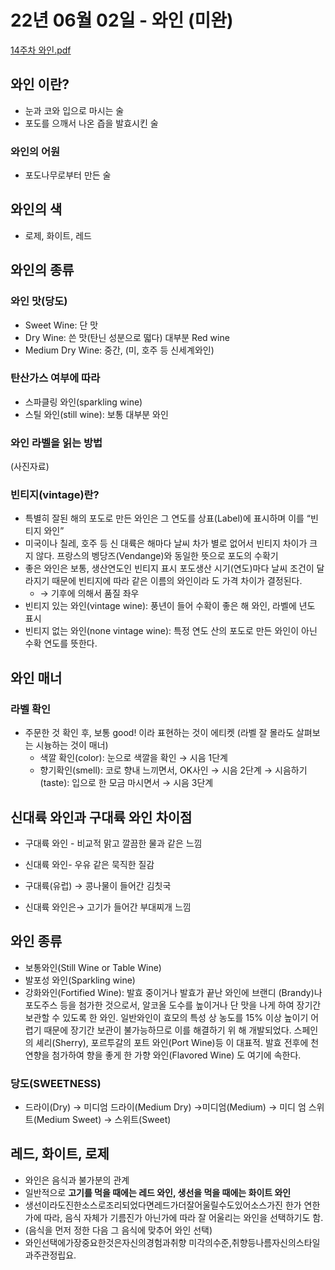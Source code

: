 # 22년 06월 02일 - 와인 (미완)

[14주차 와인.pdf](14%EC%A3%BC%EC%B0%A8_%EC%99%80%EC%9D%B8.pdf)

## 와인 이란?

- 눈과 코와 입으로 마시는 술
- 포도를 으깨서 나온 즙을 발효시킨 술

### 와인의 어원

- 포도나무로부터 만든 술

## 와인의 색

- 로제, 화이트, 레드

## 와인의 종류

### 와인 맛(당도)

- Sweet Wine: 단 맛
- Dry Wine: 쓴 맛(탄닌 성분으로 떫다)
대부분 Red wine
- Medium Dry Wine: 중간, (미, 호주 등 신세계와인)

### 탄산가스 여부에 따라

- 스파클링 와인(sparkling wine)
- 스틸 와인(still wine): 보통 대부분 와인

### 와인 라벨을 읽는 방법

(사진자료)

### 빈티지(vintage)란?

- 특별히 잘된 해의 포도로 만든 와인은 그 연도를 상표(Label)에 표시하며 이를 “빈티지 와인”
- 미국이나 칠레, 호주 등 신 대륙은 해마다 날씨 차가 별로 없어서 빈티지 차이가 크지 않다. 프랑스의 벵당즈(Vendange)와 동일한 뜻으로 포도의 수확기
- 좋은 와인은 보통, 생산연도인 빈티지 표시
포도생산 시기(연도)마다 날씨 조건이 달라지기 때문에 빈티지에 따라 같은 이름의 와인이라 도 가격 차이가 결정된다.
    - → 기후에 의해서 품질 좌우
- 빈티지 있는 와인(vintage wine): 풍년이 들어 수확이 좋은 해 와인, 라벨에 년도 표시
- 빈티지 없는 와인(none vintage wine): 특정 연도 산의 포도로 만든 와인이 아닌 수확 연도를 뜻한다.

## 와인 매너

### 라벨 확인

- 주문한 것 확인 후, 보통 good! 이라 표현하는 것이 에티켓 (라벨 잘 몰라도 살펴보는 시늉하는 것이 매너)
    - 색깔 확인(color): 눈으로 색깔을 확인 → 시음 1단계
    - 향기확인(smell): 코로 향내 느끼면서, OK사인 → 시음 2단계 → 시음하기(taste): 입으로 한 모금 마시면서 → 시음 3단계

## 신대륙 와인과 구대륙 와인 차이점

- 구대륙 와인 - 비교적 맑고 깔끔한 물과 같은 느낌
- 신대륙 와인- 우유 같은 묵직한 질감

- 구대륙(유럽) → 콩나물이 들어간 김칫국
- 신대륙 와인은→ 고기가 들어간 부대찌개 느낌

## 와인 종류

- 보통와인(Still Wine or Table Wine)
- 발포성 와인(Sparkling wine)
- 강화와인(Fortified Wine): 발효 중이거나 발효가 끝난 와인에 브랜디 (Brandy)나 포도주스 등을 첨가한 것으로서, 알코올 도수를 높이거나 단 맛을 나게 하여 장기간 보관할 수 있도록 한 와인. 일반와인이 효모의 특성 상 농도를 15% 이상 높이기 어렵기 때문에 장기간 보관이 불가능하므로 이를 해결하기 위 해 개발되었다. 스페인의 셰리(Sherry), 포르투갈의 포트 와인(Port Wine)등 이 대표적. 발효 전후에 천연향을 첨가하여 향을 좋게 한 가향 와인(Flavored Wine) 도 여기에 속한다.

### 당도(SWEETNESS)

- 드라이(Dry) → 미디엄 드라이(Medium Dry) →미디엄(Medium) → 미디 엄 스위트(Medium Sweet) → 스위트(Sweet)

## 레드, 화이트, 로제

- 와인은 음식과 불가분의 관계
- 일반적으로 **고기를 먹을 때에는 레드 와인, 생선을 먹을 때에는 화이트 와인**
- 생선이라도진한소스로조리되었다면레드가더잘어울릴수도있어소스가진 한가 연한가에 따라, 음식 자체가 기름진가 아닌가에 따라 잘 어울리는 와인을 선택하기도 함.
- (음식을 먼저 정한 다음 그 음식에 맞추어 와인 선택)
- 와인선택에가장중요한것은자신의경험과취향 미각의수준,취향등나름자신의스타일과주관정립요.